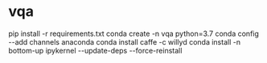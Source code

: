 # vqa

pip install -r requirements.txt
conda create -n vqa python=3.7
conda config --add channels anaconda
conda install caffe -c willyd
conda install -n bottom-up ipykernel --update-deps --force-reinstall